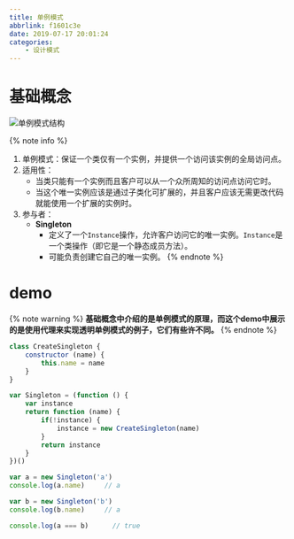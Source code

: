 ```yaml
---
title: 单例模式
abbrlink: f1601c3e
date: 2019-07-17 20:01:24
categories:
    - 设计模式
---
```


# 基础概念

![单例模式结构](https://blog-images-1258719270.cos.ap-shanghai.myqcloud.com/%E8%AE%BE%E8%AE%A1%E6%A8%A1%E5%BC%8F/%E5%8D%95%E4%BE%8B%E6%A8%A1%E5%BC%8F/%E5%8D%95%E4%BE%8B%E6%A8%A1%E5%BC%8F%E7%BB%93%E6%9E%84.png)

{% note info %}
1. 单例模式：保证一个类仅有一个实例，并提供一个访问该实例的全局访问点。
2. 适用性：
    - 当类只能有一个实例而且客户可以从一个众所周知的访问点访问它时。
    - 当这个唯一实例应该是通过子类化可扩展的，并且客户应该无需更改代码就能使用一个扩展的实例时。
3. 参与者：
    - **Singleton**
        - 定义了一个`Instance`操作，允许客户访问它的唯一实例。`Instance`是一个类操作（即它是一个静态成员方法）。
        - 可能负责创建它自己的唯一实例。
{% endnote %}

# demo

{% note warning %}
**基础概念中介绍的是单例模式的原理，而这个demo中展示的是使用代理来实现透明单例模式的例子，它们有些许不同。**
{% endnote %}

```js
class CreateSingleton {
    constructor (name) {
        this.name = name
    }
}

var Singleton = (function () {
    var instance
    return function (name) {
        if(!instance) {
            instance = new CreateSingleton(name)
        }
        return instance
    }
})()

var a = new Singleton('a')
console.log(a.name)     // a

var b = new Singleton('b')
console.log(b.name)     // a

console.log(a === b)      // true
```

